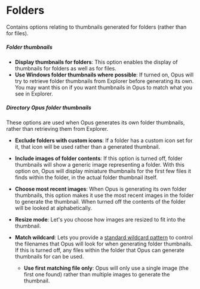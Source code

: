 # Folders

Contains options relating to thumbnails generated for folders (rather than for files).

##### Folder thumbnails

- **Display thumbnails for folders**: This option enables the display of thumbnails for folders as well as for files.
- **Use Windows folder thumbnails where possible**: If turned on, Opus will try to retrieve folder thumbnails from Explorer before generating its own. You may want this on if you want thumbnails in Opus to match what you see in Explorer.

##### Directory Opus folder thumbnails

These options are used when Opus generates its own folder thumbnails, rather than retrieving them from Explorer.

- **Exclude folders with custom icons**: If a folder has a custom icon set for it, that icon will be used rather than a generated thumbnail.
- **Include images of folder contents**: If this option is turned off, folder thumbnails will show a generic image representing a folder. With this option on, Opus will display miniature thumbnails for the first few files it finds within the folder, in the actual folder thumbnail itself.
- **Choose most recent images**: When Opus is generating its own folder thumbnails, this option makes it use the most recent images in the folder to generate the thumbnail. When turned off the contents of the folder will be looked at alphabetically.
- **Resize mode**: Let's you choose how images are resized to fit into the thumbnail.
- **Match wildcard**: Lets you provide a [standard wildcard pattern](/Manual/reference/wildcard_reference/pattern_matching_syntax.md) to control the filenames that Opus will look for when generating folder thumbnails. If this is turned off, any files within the folder that Opus can generate thumbnails for can be used.

     * **Use first matching file only**: Opus will only use a single image (the first one found) rather than multiple images to generate the thumbnail.
